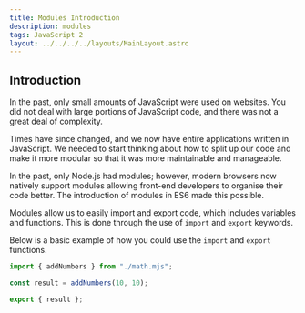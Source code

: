 ```yaml
---
title: Modules Introduction
description: modules
tags: JavaScript 2
layout: ../../../../layouts/MainLayout.astro
---
```


## Introduction

In the past, only small amounts of JavaScript were used on websites. You did not deal with large portions of JavaScript code, and there was not a great deal of complexity.

Times have since changed, and we now have entire applications written in JavaScript. We needed to start thinking about how to split up our code and make it more modular so that it was more maintainable and manageable.

In the past, only Node.js had modules; however, modern browsers now natively support modules allowing front-end developers to organise their code better. The introduction of modules in ES6 made this possible.

Modules allow us to easily import and export code, which includes variables and functions. This is done through the use of `import` and `export` keywords.

Below is a basic example of how you could use the `import` and `export` functions.

```js
import { addNumbers } from "./math.mjs";

const result = addNumbers(10, 10);

export { result };
```
